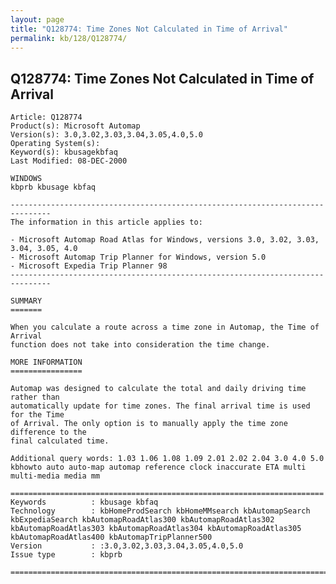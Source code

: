 ```yaml
---
layout: page
title: "Q128774: Time Zones Not Calculated in Time of Arrival"
permalink: kb/128/Q128774/
---
```


## Q128774: Time Zones Not Calculated in Time of Arrival

	Article: Q128774
	Product(s): Microsoft Automap
	Version(s): 3.0,3.02,3.03,3.04,3.05,4.0,5.0
	Operating System(s): 
	Keyword(s): kbusagekbfaq
	Last Modified: 08-DEC-2000
	
	WINDOWS 
	kbprb kbusage kbfaq
	
	-------------------------------------------------------------------------------
	The information in this article applies to:
	
	- Microsoft Automap Road Atlas for Windows, versions 3.0, 3.02, 3.03, 3.04, 3.05, 4.0 
	- Microsoft Automap Trip Planner for Windows, version 5.0 
	- Microsoft Expedia Trip Planner 98 
	-------------------------------------------------------------------------------
	
	SUMMARY
	=======
	
	When you calculate a route across a time zone in Automap, the Time of Arrival
	function does not take into consideration the time change.
	
	MORE INFORMATION
	================
	
	Automap was designed to calculate the total and daily driving time rather than
	automatically update for time zones. The final arrival time is used for the Time
	of Arrival. The only option is to manually apply the time zone difference to the
	final calculated time.
	
	Additional query words: 1.03 1.06 1.08 1.09 2.01 2.02 2.04 3.0 4.0 5.0 kbhowto auto auto-map automap reference clock inaccurate ETA multi multi-media media mm
	
	======================================================================
	Keywords          : kbusage kbfaq
	Technology        : kbHomeProdSearch kbHomeMMsearch kbAutomapSearch kbExpediaSearch kbAutomapRoadAtlas300 kbAutomapRoadAtlas302 kbAutomapRoadAtlas303 kbAutomapRoadAtlas304 kbAutomapRoadAtlas305 kbAutomapRoadAtlas400 kbAutomapTripPlanner500
	Version           : :3.0,3.02,3.03,3.04,3.05,4.0,5.0
	Issue type        : kbprb
	
	=============================================================================
	
